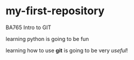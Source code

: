# my-first-repository
BA765 Intro to GIT

learning python is going to be fun

learning how to use **git** is going to be very *useful*!
